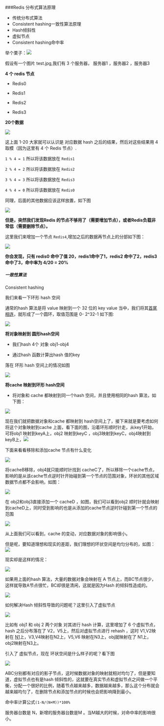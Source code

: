 <div id="article_content" class="article_content clearfix csdn-tracking-statistics" data-pid="blog" data-mod="popu_307" data-dsm="post">
								            <div id="content_views" class="markdown_views prism-atom-one-dark">
							<!-- flowchart 箭头图标 勿删 -->
							<svg xmlns="http://www.w3.org/2000/svg" style="display: none;"><path stroke-linecap="round" d="M5,0 0,2.5 5,5z" id="raphael-marker-block" style="-webkit-tap-highlight-color: rgba(0, 0, 0, 0);"></path></svg>
###Redis 分布式算法原理

*   传统分布式算法
*   Consistent hashing一致性算法原理
*   Hash倾斜性
*   虚拟节点
*   Consistent hashing命中率

举个栗子：[![](https://i.loli.net/2018/08/14/5b726e4cbb8cf.jpg)](https://i.loli.net/2018/08/14/5b726e4cbb8cf.jpg)

假设有一个图片 test.jpg,我们有 3 个服务器， 服务器1 ，服务器2 ，服务器3

**4 个 redis 节点** 

- Redis0 

- Redis1 

- Redis2 

- Redis3 

**20个数据** 

[![](https://i.loli.net/2018/08/14/5b726f2d18820.png)](https://i.loli.net/2018/08/14/5b726f2d18820.png) 

这上面 1-20 大家就可以认识是 对应数据 hash 之后的结果，然后对这些结果用 4 取模（因为这里有 4 个 Redis 节点）. 

`1 % 4 = 1` 所以将该数据放在 `Redis1` 

`2 % 4 = 2` 所以将该数据放在 `Redis2` 

`3 % 4 = 3` 所以将该数据放在 `Redis3` 

`4 % 4 = 0` 所以将该数据放在 `Redis0` 

同理，后面的其他数据应该这样放置，如下图

[![](https://i.loli.net/2018/08/14/5b72710c916ca.png)](https://i.loli.net/2018/08/14/5b72710c916ca.png)

**但是，突然我们发现Redis 的节点不够用了（需要增加节点），或者Redis负载非常低（需要删除节点）。** 

这里我们来增加一个节点 `Redis4`,增加之后的数据再节点上的分部如下图： 

[![](https://i.loli.net/2018/08/14/5b72724e7c4f9.png)](https://i.loli.net/2018/08/14/5b72724e7c4f9.png) 

**你会发现，只有 redis0 命中了值 20，redis1命中了1，redis2 命中了2，redis3命中了3，命中率为 4/20 = 20%**

##### 一致性算法

Consistent hashing 

我们来看一下环形 hash 空间 

通常的hash 算法是将 value 映射到一个 32 位的 key value 当中，我们将其[首尾相连](https://www.baidu.com/s?wd=%E9%A6%96%E5%B0%BE%E7%9B%B8%E8%BF%9E&amp;tn=24004469_oem_dg&amp;rsv_dl=gh_pl_sl_csd)，就形成了一个圆环，取值范围是 0- 2^32-1 如下图: 

[![](https://i.loli.net/2018/08/14/5b7274fd058d7.png)](https://i.loli.net/2018/08/14/5b7274fd058d7.png)

**将对象映射到 圆形hash空间** 

- 我们hash 4个 对象 obj1-obj4 

- 通过hash 函数计算出hash 值的key 

落在 环形 hash 空间上的情况如图 

[![](https://i.loli.net/2018/08/14/5b72763ba9684.png)](https://i.loli.net/2018/08/14/5b72763ba9684.png) 

**将cache 映射到环形 hash空间** 

- 将对象和 cache 都映射到同一个hash 空间，并且使用相同的hash 算法，如下图： 

[![](https://i.loli.net/2018/08/14/5b727719c85ec.png)](https://i.loli.net/2018/08/14/5b727719c85ec.png)

现在我们就把数据对象和cache 都映射到 hash空间上了，接下来就是要考虑如何将这个对象映射到cache 上面，看下面的图，沿着环形顺时针走，从key1开始，可将obj1 映射到keyA上，obj2 映射到keyC ，obj3映射到keyC，obj4映射到keyB上，[![](https://i.loli.net/2018/08/14/5b7278a8954e7.png)](https://i.loli.net/2018/08/14/5b7278a8954e7.png) 

下面来看看移除和添加cache 节点有什么变化  

[![](https://i.loli.net/2018/08/14/5b727b9e5dda6.png)](https://i.loli.net/2018/08/14/5b727b9e5dda6.png) 

将cacheB移除，obj4就只能顺时针找到 cacheC了，所以移除一个cache节点，影响的是从该cache节点逆时针开始碰到第一个节点的范围对象，环状的其他区域数据节点都不会影响，如图： 

[![](https://i.loli.net/2018/08/14/5b727c67e014e.png)](https://i.loli.net/2018/08/14/5b727c67e014e.png) 

在 obj2和obj3直接添加一个 cacheD ，如图，我们可以看到obj2 顺时针就会映射到cacheD上，同时受到影响的也是从添加的cache节点逆时针碰到第一个节点的范围 

[![](https://i.loli.net/2018/08/14/5b727cf4bb91b.png)](https://i.loli.net/2018/08/14/5b727cf4bb91b.png)

从上面我们可以看到，cache 的变动，对应数据对象的影响很小。 

但是呢，要知道理想和现实的差距，我们理想的环状空间是均匀分布的，如图：[![](https://i.loli.net/2018/08/14/5b727dc84c6bf.png)](https://i.loli.net/2018/08/14/5b727dc84c6bf.png) 

现实却是这样的情况： 

[![](https://i.loli.net/2018/08/14/5b727df6c915f.png)](https://i.loli.net/2018/08/14/5b727df6c915f.png) 

如果用上面的hash 算法，大量的数据对象会映射在 A 节点上，而BC节点很少，这样就导致A节点很忙，BC却很是清闲，这就是因为Hash 的倾斜性造成的。 

[![](https://i.loli.net/2018/08/14/5b727ef664833.png)](https://i.loli.net/2018/08/14/5b727ef664833.png)

如何解决Hash 倾斜性导致的问题呢？这里引入了虚拟节点 

[![](https://i.loli.net/2018/08/14/5b7280bae61e1.png)](https://i.loli.net/2018/08/14/5b7280bae61e1.png) 

比如有 obj1 和 obj 2 两个对象 对其进行 hash 计算，这里增加了 6 个虚拟节点，hash 之后分布落在了 V2，V5上，然后对虚拟节点进行 rehash ，这时 V1,V2映射在 [N1](https://www.baidu.com/s?wd=N1&amp;tn=24004469_oem_dg&amp;rsv_dl=gh_pl_sl_csd)上，V3,V4映射在N2上，V5,V6 映射在N3上，obj就映射在了 N1上，obj2映射在N3上。 

引入了 虚拟节点，现在 环状空间是什么样子的呢？看下图

[![](https://i.loli.net/2018/08/14/5b72825ff0ad7.png)](https://i.loli.net/2018/08/14/5b72825ff0ad7.png) 

ABC分别都有对应的影子节点，这时候数据对象的映射就相对均匀了，但是要知道，虚拟节点也有是hash 倾斜性的，这就要在真实节点和虚拟节点之间做一个平衡，分配一个很好的比例，随着节点越来越多，数据越来越多，那么这个分布就会越来越均匀了，在删除节点和添加节点的时候也会把影响降到最小。

命中率计算公式`(1-N/(N+M))*100%` 

服务器台数是 N，新增的服务器台数是M 。当M越大的时候，对命中率的影响很小。